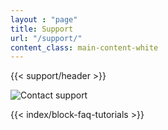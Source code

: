 ```yaml
---
layout : "page"
title: Support
url: "/support/"
content_class: main-content-white
---
```

{{< support/header >}}
<section class="row section-default support-section">
   <div class="small-12 support-header-img">

![Contact support](/images/tutorials/howto/contact-support.gif)

   </div>

<div>
    {{< index/block-faq-tutorials >}}
</div>
</section>
